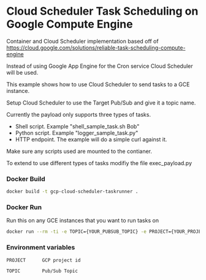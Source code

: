 # Cloud Scheduler Task Scheduling on Google Compute Engine
Container and Cloud Scheduler implementation based off of https://cloud.google.com/solutions/reliable-task-scheduling-compute-engine

Instead of using Google App Engine for the Cron service Cloud Scheduler will be used.

This example shows how to use Cloud Scheduler to send tasks to a GCE instance.

Setup Cloud Scheduler to use the Target Pub/Sub and give it a topic name.

Currently the payload only supports three types of tasks.

- Shell script. Example "shell_sample_task.sh Bob"
- Python script. Example "logger_sample_task.py"
- HTTP endpoint. The example will do a simple curl against it.

Make sure any scripts used are mounted to the contianer.

To extend to use different types of tasks modifiy the file exec_payload.py

### Docker Build

```bash
docker build -t gcp-cloud-scheduler-taskrunner .
```

### Docker Run

Run this on any GCE instances that you want to run tasks on

```bash
docker run --rm -ti -e TOPIC={YOUR_PUBSUB_TOPIC} -e PROJECT={YOUR_PROJECT_ID} thefoo/gcp-cloud-scheduler-taskrunner
```

### Environment variables
```
PROJECT      GCP project id

TOPIC        Pub/Sub Topic
```
